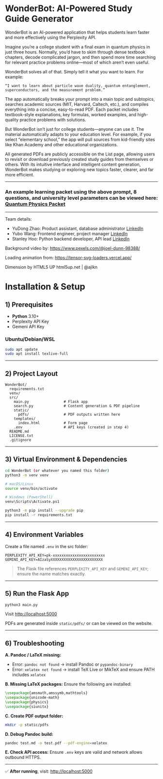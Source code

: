 # WonderBot: AI-Powered Study Guide Generator

WonderBot is an AI-powered application that helps students learn faster and more effectively using the Perplexity API.

Imagine you’re a college student with a final exam in quantum physics in just three hours. Normally, you’d have to skim through dense textbook chapters, decode complicated jargon, and then spend more time searching for relevant practice problems online—most of which aren’t even useful.

WonderBot solves all of that. Simply tell it what you want to learn. For example:

```“I want to learn about particle wave duality, quantum entanglement, superconductors, and the measurement problem.”```

The app automatically breaks your prompt into a main topic and subtopics, searches academic sources (MIT, Harvard, Caltech, etc.), and compiles everything into a concise, easy-to-read PDF. Each packet includes textbook-style explanations, key formulas, worked examples, and high-quality practice problems with solutions.

But WonderBot isn’t just for college students—anyone can use it. The material automatically adapts to your education level. For example, if you select “elementary school,” the app will pull sources from kid-friendly sites like Khan Academy and other educational organizations.

All generated PDFs are publicly accessible on the List page, allowing users to revisit or download previously created study guides from themselves or others. With its intuitive interface and intelligent content generation, WonderBot makes studying or exploring new topics faster, clearer, and far more efficient.

---

### **An example learning packet using the above prompt, 8 questions, and university level parameters can be viewed here: [Quantum Physics Packet](https://github.com/HiPeople21/WonderBot/blob/main/example.pdf)**

---

Team details:

- YuDong Zhao: Product assistant, database administrator [LinkedIn](https://www.linkedin.com/in/%E6%98%B1%E6%A0%8B-%E8%B5%B5-1ab35138a/)
- Yubo Wang: Frontend engineer, project manager [LinkedIn](https://www.linkedin.com/in/yubo-wang-b541302b3/)
- Stanley Hoo: Python backend developer, API lead [LinkedIn](https://www.linkedin.com/in/stanley-hoo-a20108331/)

Background video by: https://www.pexels.com/@joel-dunn-98388/

Loading animation from: https://tensor-svg-loaders.vercel.app/

Dimension by HTML5 UP
html5up.net | @ajlkn

# Installation & Setup

## 1) Prerequisites

* **Python** 3.10+
* Perplexity API Key
* Gemeni API Key

### Ubuntu/Debian/WSL

```bash
sudo apt update
sudo apt install texlive-full
```

---

## 2) Project Layout

```
WonderBot/
  requirements.txt
  venv/
  src/
    main.py                # Flask app 
    search.py              # Content generation & PDF pipeline
    static/
      pdfs/                # PDF outputs written here
    templates/
      index.html           # Form page
    .env                   # API keys (created in step 4)
  README.md
  LICENSE.txt
  .gitignore
```

---

## 3) Virtual Environment & Dependencies

```bash
cd WonderBot (or whatever you named this folder)
python3 -m venv venv

# macOS/Linux
source venv/bin/activate

# Windows (PowerShell)
venv\Scripts\Activate.ps1

python3 -m pip install --upgrade pip
pip install -r requirements.txt
```

---

## 4) Environment Variables

Create a file named `.env` in the src folder:

```
PERPLEXITY_API_KEY=pk-xxxxxxxxxxxxxxxxxxxxxxxx
GEMINI_API_KEY=AIzaSyXXXXXXXXXXXXXXXXXXXXXXXX
```

> The Flask file references `PERPLEXITY_API_KEY` and `GEMENI_API_KEY`; ensure the name matches exactly.

---

## 5) Run the Flask App

```bash
python3 main.py
```

Visit [http://localhost:5000](http://localhost:5000)

PDFs are generated inside `static/pdfs/` or can be viewed on the website.

---

## 6) Troubleshooting

**A. Pandoc / LaTeX missing:**

* Error: `pandoc not found` → install Pandoc or `pypandoc-binary`
* Error: `xelatex not found` → install TeX Live or MikTeX and ensure PATH includes `xelatex`

**B. Missing LaTeX packages:**
Ensure the following are installed:

```tex
\usepackage{amsmath,amssymb,mathtools}
\usepackage{unicode-math}
\usepackage{physics}
\usepackage{siunitx}
```

**C. Create PDF output folder:**

```bash
mkdir -p static/pdfs
```

**D. Debug Pandoc build:**

```bash
pandoc test.md -o test.pdf --pdf-engine=xelatex
```

**E. Check API access:**
Ensure `.env` keys are valid and network allows outbound HTTPS.

---

✅ **After running**, visit: [http://localhost:5000](http://localhost:5000)
